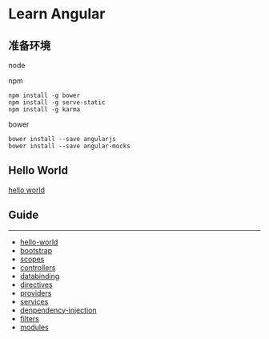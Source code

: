 Learn Angular
=========

准备环境
--------
node

npm

	npm install -g bower
    npm install -g serve-static
    npm install -g karma
    
bower
 
    bower install --save angularjs
    bower install --save angular-mocks


Hello World
--------
[hello world](http://127.0.0.1:8080/hello-world/hello.html)

## Guide
--------

* [hello-world](hello-world/README.md)
* [bootstrap](bootstrap/README.md)
* [scopes](scopes/README.md)
* [controllers](controllers/README.md)
* [databinding](databinding/README.md)
* [directives](directives/README.md)
* [providers](providers/README.md)
* [services](services/README.md)
* [denpendency-injection](denpendency-injection/README.md)
* [filters](filters/README.md)
* [modules](modules/README.md)

